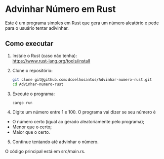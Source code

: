 # Advinhar Número em Rust

Este é um programa simples em Rust que gera um número aleatório e pede para o usuário tentar adivinhar.

## Como executar

1. Instale o Rust (caso não tenha):  
   https://www.rust-lang.org/tools/install

2. Clone o repositório:
    ```bash
    git clone git@github.com:dcoelhosantos/Advinhar-numero-rust.git
    cd Advinhar-numero-rust
    ```
   
3. Execute o programa:
    ```bash
    cargo run
    ```
4. Digite um número entre 1 e 100. O programa vai dizer se seu número é
  - O número certo (igual ao gerado aleatoriamente pelo programa);
  - Menor que o certo;
  - Maior que o certo.
    
5. Continue tentando até advinhar o número.
  

O código principal está em src/main.rs.
